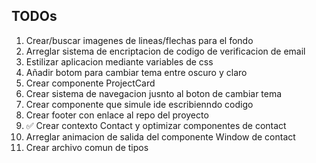 ## TODOs

1. Crear/buscar imagenes de lineas/flechas para el fondo
2. Arreglar sistema de encriptacion de codigo de verificacion de email
3. Estilizar aplicacion mediante variables de css
4. Añadir botom para cambiar tema entre oscuro y claro
5. Crear componente ProjectCard
6. Crear sistema de navegacion jusnto al boton de cambiar tema
7. Crear componente que simule ide escribienndo codigo
8. Crear footer con enlace al repo del proyecto
9. ✅ Crear contexto Contact y optimizar componentes de contact
10. Arreglar animacion de salida del componente Window de contact
11. Crear archivo comun de tipos

